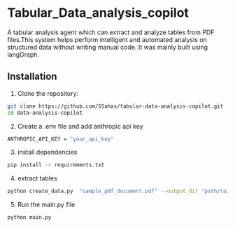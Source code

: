 # Tabular_Data_analysis_copilot

A tabular analysis agent which can extract and analyze tables from PDF files.This system helps  perform intelligent and automated analysis on structured data without writing manual code. It was mainly built using langGraph. 

## Installation

1. Clone the repository:
```bash
git clone https://github.com/SSahas/tabular-data-analysis-copilot.git
cd data-analysis-copilot
```

2. Create a .env file and add anthropic api key
```bash
ANTHROPIC_API_KEY = "your_api_key"
```

3. install dependencies
```bash
pip install -r requirements.txt
```

4. extract tables
```bash
python create_data.py  "sample_pdf_document.pdf" --output_dir "path/to/where_you_want_store_extarcted_tabelfiles"
```

5. Run the main.py file
```bash
python main.py
```
